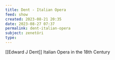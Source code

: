 ```yaml
---
title: Dent - Italian Opera
feed: show
created: 2023-08-21 20:35
date: 2023-08-27 07:37
permalink: dent-italian-opera
subject: zenetöri
type: 
---
```


[[Edward J Dent]] Italian Opera in the 18th Century